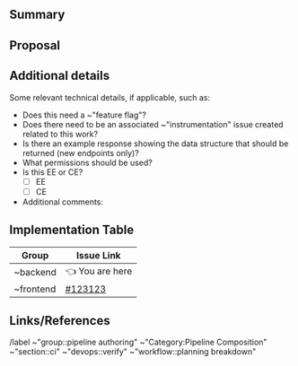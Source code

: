 <!--
## Implementation Issue To-Do list 
(_NOTE: This section can be removed when the issue is ready for creation_)
- [ ] Ensure that issue title is concise yet descriptive
- [ ] Add `Frontend :` or `Backend: ` per group [naming conventions](https://about.gitlab.com/handbook/engineering/development/ops/verify/pipeline-authoring/#splitting-issues)
- [ ] Ensure the issue containing the feature or change proposal and related discussions is linked as related to this implementation issue.
- [ ] Aside from default labeling, please make sure to include relevant labels for `type::`, `workflow::`, and `~frontend`/`~backend` labeling.
- [ ] Issues with user-facing changes should include the `~UX` label.
-->

## Summary

## Proposal

## Additional details
<!--
_NOTE: If the issue has addressed all of these questions, this separate section can be removed._
-->

Some relevant technical details, if applicable, such as:

- Does this need a ~"feature flag"?
- Does there need to be an associated ~"instrumentation" issue created related to this work?
- Is there an example response showing the data structure that should be returned (new endpoints only)?
- What permissions should be used?
- Is this EE or CE?
    - [ ] EE
    - [ ] CE
- Additional comments:

## Implementation Table

<!--
_NOTE: If the issue is not part of an epic, the implementation table can be removed. If it is part of an epic, make sure that the implementation table below mirrors the corresponding epic's implementation table content._
-->


| Group | Issue Link |
| ------ | ------ |
| ~backend | :point_left: You are here |
| ~frontend | [#123123](url) |

<!--
## Documentation 

_NOTE: This section is optional, but can be used for easy access to any relevant documentation URLs._
-->

## Links/References




/label ~"group::pipeline authoring" ~"Category:Pipeline Composition" ~"section::ci" ~"devops::verify" ~"workflow::planning breakdown"
